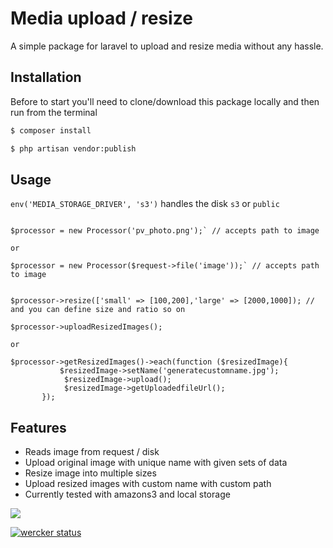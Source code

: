 # Media upload / resize
A simple package for laravel to upload and resize media without any hassle.

## Installation
Before to start you'll need to clone/download this package locally and then run from the terminal
```bash
$ composer install
```
```bash
$ php artisan vendor:publish
```

## Usage

`env('MEDIA_STORAGE_DRIVER', 's3')` handles the disk `s3` or `public`

  
``` use Pagevamp\Processor;

$processor = new Processor('pv_photo.png');` // accepts path to image

or 

$processor = new Processor($request->file('image'));` // accepts path to image


$processor->resize(['small' => [100,200],'large' => [2000,1000]); // and you can define size and ratio so on

$processor->uploadResizedImages();

or 

$processor->getResizedImages()->each(function ($resizedImage){
           $resizedImage->setName('generatecustomname.jpg');
            $resizedImage->upload();
            $resizedImage->getUploadedfileUrl();
       });
```
       
       

## Features 
* Reads image from request / disk
* Upload original image with unique name with given sets of data 
* Resize image into multiple sizes
* Upload resized images with custom name  with custom path        
* Currently tested with amazons3 and local storage


<a href="https://codeclimate.com/github/ujwaldhakal/image-processor/maintainability"><img src="https://api.codeclimate.com/v1/badges/4a3e5545d7d1bed95506/maintainability" /></a>

[![wercker status](https://app.wercker.com/status/a11686d82a657228100cdd2886bc5b63/s/master "wercker status")](https://app.wercker.com/project/byKey/a11686d82a657228100cdd2886bc5b63)
